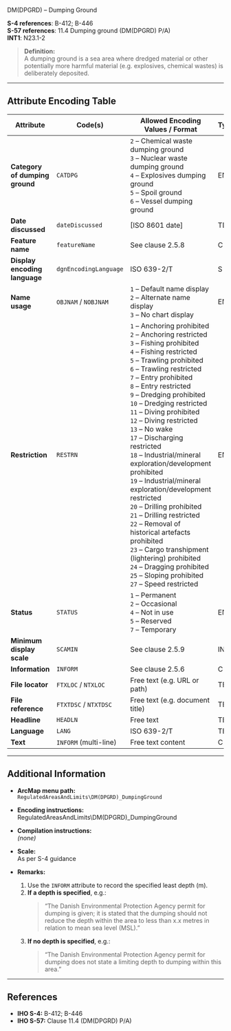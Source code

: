 DM(DPGRD) – Dumping Ground

**S-4 references**: B-412; B-446  
**S-57 references**: 11.4 Dumping ground (DM(DPGRD) P/A)  
**INT1**: N23.1-2  

> **Definition:**  
> A dumping ground is a sea area where dredged material or other potentially more harmful material (e.g. explosives, chemical wastes) is deliberately deposited.

---

## Attribute Encoding Table

| Attribute                        | Code(s)                    | Allowed Encoding Values / Format                                                                                                                                                                                                                                                                                                                                                         | Type | Multiplicity |
|----------------------------------|----------------------------|------------------------------------------------------------------------------------------------------------------------------------------------------------------------------------------------------------------------------------------------------------------------------------------------------------------------------------------------------------------------------------------|------|--------------|
| **Category of dumping ground**   | `CATDPG`                   | `2` – Chemical waste dumping ground<br>`3` – Nuclear waste dumping ground<br>`4` – Explosives dumping ground<br>`5` – Spoil ground<br>`6` – Vessel dumping ground                                                                                                                                                                                                                       | EN   | 0..*         |
| **Date discussed**               | `dateDiscussed`            | [ISO 8601 date]                                                                                                                                                                                                                                                                                                                                                                         | TD   | 0..1         |
| **Feature name**                 | `featureName`              | See clause 2.5.8                                                                                                                                                                                                                                                                                                                                                                        | C    | 0..*         |
| **Display encoding language**    | `dgnEncodingLanguage`      | ISO 639-2/T                                                                                                                                                                                                                                                                                                                                                                             | S    | 1..1         |
| **Name usage**                   | `OBJNAM` / `NOBJNAM`       | `1` – Default name display<br>`2` – Alternate name display<br>`3` – No chart display                                                                                                                                                                                                                                                                                                    | EN   | 0..1         |
| **Restriction**                  | `RESTRN`                   | `1` – Anchoring prohibited<br>`2` – Anchoring restricted<br>`3` – Fishing prohibited<br>`4` – Fishing restricted<br>`5` – Trawling prohibited<br>`6` – Trawling restricted<br>`7` – Entry prohibited<br>`8` – Entry restricted<br>`9` – Dredging prohibited<br>`10` – Dredging restricted<br>`11` – Diving prohibited<br>`12` – Diving restricted<br>`13` – No wake<br>`17` – Discharging restricted<br>`18` – Industrial/mineral exploration/development prohibited<br>`19` – Industrial/mineral exploration/development restricted<br>`20` – Drilling prohibited<br>`21` – Drilling restricted<br>`22` – Removal of historical artefacts prohibited<br>`23` – Cargo transhipment (lightering) prohibited<br>`24` – Dragging prohibited<br>`25` – Sloping prohibited<br>`27` – Speed restricted | EN   | 0..*         |
| **Status**                       | `STATUS`                   | `1` – Permanent<br>`2` – Occasional<br>`4` – Not in use<br>`5` – Reserved<br>`7` – Temporary                                                                                                                                                                                                                                                                                            | EN   | 0..*         |
| **Minimum display scale**        | `SCAMIN`                   | See clause 2.5.9                                                                                                                                                                                                                                                                                                                                                                        | IN   | 0..1         |
| **Information**                  | `INFORM`                   | See clause 2.5.6                                                                                                                                                                                                                                                                                                                                                                        | C    | 0..*         |
| **File locator**                 | `FTXLOC` / `NTXLOC`        | Free text (e.g. URL or path)                                                                                                                                                                                                                                                                                                                                                            | TE   | 0..1         |
| **File reference**               | `FTXTDSC` / `NTXTDSC`      | Free text (e.g. document title)                                                                                                                                                                                                                                                                                                                                                          | TE   | 0..1         |
| **Headline**                     | `HEADLN`                   | Free text                                                                                                                                                                                                                                                                                                                                                                               | TE   | 0..1         |
| **Language**                     | `LANG`                     | ISO 639-2/T                                                                                                                                                                                                                                                                                                                                                                             | TE   | 1..1         |
| **Text**                         | `INFORM` (multi-line)      | Free text content                                                                                                                                                                                                                                                                                                                                                                       | C    | 0..*         |

---

## Additional Information

- **ArcMap menu path:**  
  `RegulatedAreasAndLimits\DM(DPGRD)_DumpingGround`

- **Encoding instructions:**  
  RegulatedAreasAndLimits\DM(DPGRD)_DumpingGround

- **Compilation instructions:**  
  _(none)_

- **Scale:**  
  As per S-4 guidance

- **Remarks:**  
  1. Use the `INFORM` attribute to record the specified least depth (m).  
  2. **If a depth is specified**, e.g.:  
     > “The Danish Environmental Protection Agency permit for dumping is given; it is stated that the dumping should not reduce the depth within the area to less than x.x metres in relation to mean sea level (MSL).”  
  3. **If no depth is specified**, e.g.:  
     > “The Danish Environmental Protection Agency permit for dumping does not state a limiting depth to dumping within this area.”

---

## References

- **IHO S-4:** B-412; B-446  
- **IHO S-57:** Clause 11.4 (DM(DPGRD) P/A)
